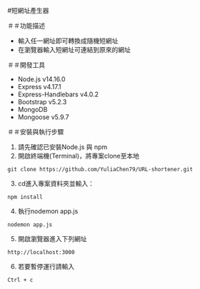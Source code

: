 #短網址產生器

＃＃功能描述
* 輸入任一網址即可轉換成隨機短網址
* 在瀏覽器輸入短網址可連結到原來的網址

＃＃開發工具
* Node.js v14.16.0
* Express v4.17.1
* Express-Handlebars v4.0.2
* Bootstrap v5.2.3
* MongoDB
* Mongoose v5.9.7

＃＃安裝與執行步驟
1. 請先確認已安裝Node.js 與 npm
2. 開啟終端機(Terminal)，將專案clone至本地
```
git clone https://github.com/YuliaChen79/URL-shortener.git
```
3. cd進入專案資料夾並輸入：
```
npm install
```
4. 執行nodemon app.js
```
nodemon app.js
```
5. 開啟瀏覽器進入下列網址
```
http://localhost:3000
```
6. 若要暫停運行請輸入
```
Ctrl + c
```
